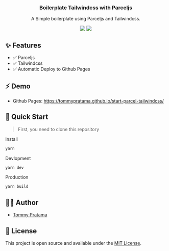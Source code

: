 <h3 align="center">Boilerplate Tailwindcss with Parceljs</h3>
<p align="center">A Simple boilerplate using Parceljs and Tailwindcss. <p>
<p align="center"><a href="https://github.com/tommypratama/start-parcel-tailwindcss/actions?query=workflow%3A%22Publish+to+gh-pages%22"><img src="https://github.com/tommypratama/start-parcel-tailwindcss/workflows/Publish%20to%20gh-pages/badge.svg" /></a> <a href="https://opensource.org/licenses/MIT"><img src="https://img.shields.io/badge/License-MIT-blue.svg" /></a></p>

## :sparkles: Features

- :white_check_mark: Parceljs
- :white_check_mark: Tailwindcss
- :white_check_mark: Automatic Deploy to Github Pages

## :zap: Demo

- Github Pages: https://tommypratama.github.io/start-parcel-tailwindcss/

## 🚀 Quick Start

> First, you need to clone this repository

Install

```bash
yarn
```

Devlopment

```bash
yarn dev
```

Production

```bash
yarn build
```

## 👨‍💻 Author

- [Tommy Pratama](https://www.tommy.id/)

## 📝 License

This project is open source and available under the [MIT License](LICENSE).



